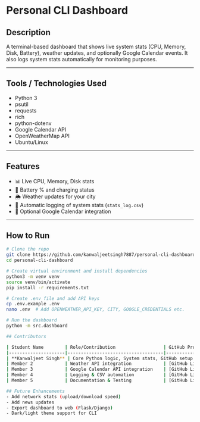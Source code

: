 # Personal CLI Dashboard

## Description
A terminal-based dashboard that shows live system stats (CPU, Memory, Disk, Battery), weather updates, and optionally Google Calendar events. It also logs system stats automatically for monitoring purposes. 

---

## Tools / Technologies Used
- Python 3  
- psutil  
- requests  
- rich  
- python-dotenv  
- Google Calendar API  
- OpenWeatherMap API  
- Ubuntu/Linux  

---

## Features
- 📊 Live CPU, Memory, Disk stats  
- 🔋 Battery % and charging status  
- 🌦️ Weather updates for your city  
- 📝 Automatic logging of system stats (`stats_log.csv`)  
- 📅 Optional Google Calendar integration  

---

## How to Run

```bash
# Clone the repo
git clone https://github.com/kanwaljeetsingh7887/personal-cli-dashboard
cd personal-cli-dashboard

# Create virtual environment and install dependencies
python3 -m venv venv
source venv/bin/activate
pip install -r requirements.txt

# Create .env file and add API keys
cp .env.example .env
nano .env  # Add OPENWEATHER_API_KEY, CITY, GOOGLE_CREDENTIALS etc.

# Run the dashboard
python -m src.dashboard

## Contributors

| Student Name        | Role/Contribution                  | GitHub Profile Link                          |
|---------------------|------------------------------------|----------------------------------------------|
| **Kanwaljeet Singh** | Core Python logic, System stats, GitHub setup | [kanwaljeetsingh7887](https://github.com/kanwaljeetsingh7887) |
| Member 2            | Weather API integration            | [GitHub Link](#) |
| Member 3            | Google Calendar API integration    | [GitHub Link](#) |
| Member 4            | Logging & CSV automation           | [GitHub Link](#) |
| Member 5            | Documentation & Testing            | [GitHub Link](#) |

## Future Enhancements
- Add network stats (upload/download speed)  
- Add news updates  
- Export dashboard to web (Flask/Django)  
- Dark/light theme support for CLI  

